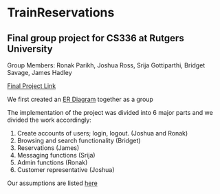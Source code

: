 # TrainReservations

## Final group project for CS336 at Rutgers University

Group Members: Ronak Parikh, Joshua Ross, Srija Gottiparthi, Bridget Savage, James Hadley

[Final Project Link](http://ec2-18-217-84-106.us-east-2.compute.amazonaws.com:8080/FinalProject/)

We first created an [ER Diagram](./ER_Group11.pdf) together as a group

The implementation of the project was divided into 6 major parts and we divided the work accordingly:

1. Create accounts of users; login, logout. (Joshua and Ronak)
2. Browsing and search functionality (Bridget)
3. Reservations (James)
4. Messaging functions (Srija)
5. Admin functions (Ronak)
6. Customer representative (Joshua)

Our assumptions are listed [here](./Assumptions.txt)

